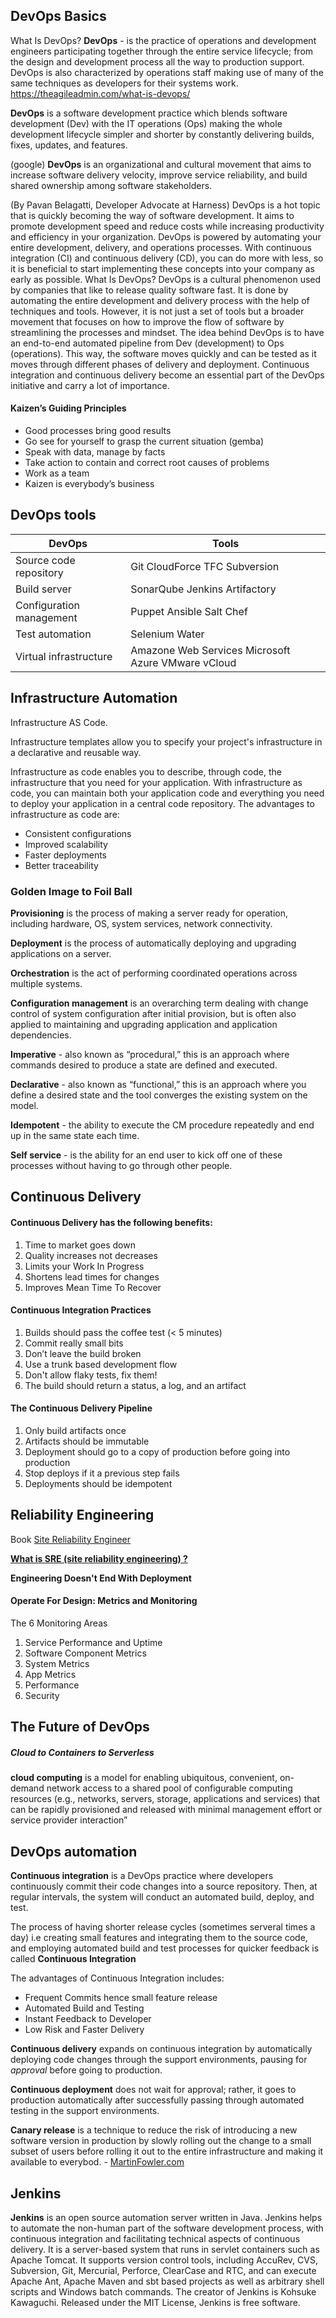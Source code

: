 ## DevOps Basics

What Is DevOps?
**DevOps** - is the practice of operations and development engineers participating together through the entire service lifecycle; from the design and development process all the way to production support. DevOps is also characterized by operations staff making use of many of the same techniques as developers for their systems work. https://theagileadmin.com/what-is-devops/

__DevOps__ is a software development practice which blends software development (Dev) with the IT operations (Ops) making the whole development lifecycle simpler and shorter by constantly delivering builds, fixes, updates, and features.

(google)  __DevOps__ is an organizational and cultural movement that aims to increase software delivery velocity, improve service reliability, and build shared ownership among software stakeholders.

(By Pavan Belagatti, Developer Advocate at Harness)
DevOps is a hot topic that is quickly becoming the way of software development. It aims to promote development speed and reduce costs while increasing productivity and efficiency in your organization. DevOps is powered by automating your entire development, delivery, and operations processes. With continuous integration (CI) and continuous delivery (CD), you can do more with less, so it is beneficial to start implementing these concepts into your company as early as possible.
What Is DevOps?
DevOps is a cultural phenomenon used by companies that like to release quality software fast. It is done by automating the entire development and delivery process with the help of techniques and tools. However, it is not just a set of tools but a broader movement that focuses on how to improve the flow of software by streamlining the processes and mindset.
The idea behind DevOps is to have an end-to-end automated pipeline from Dev (development) to Ops (operations). This way, the software moves quickly and can be tested as it moves through different phases of delivery and deployment. Continuous integration and continuous delivery become an essential part of the DevOps initiative and carry a lot of importance.

#### Kaizen’s Guiding Principles

* Good processes bring good results
* Go see for yourself to grasp the current situation (gemba)
* Speak with data, manage by facts
* Take action to contain and correct root causes of problems
* Work as a team
* Kaizen is everybody’s business

## DevOps tools

DevOps | Tools
--- | ---
Source code repository | Git CloudForce TFC Subversion
Build server | SonarQube Jenkins Artifactory
Configuration management | Puppet Ansible Salt Chef
Test automation | Selenium Water
Virtual infrastructure | Amazone Web Services Microsoft Azure VMware vCloud

## Infrastructure Automation

Infrastructure AS Code.

Infrastructure templates allow you to specify your project's infrastructure in a declarative and reusable way.

Infrastructure as code enables you to describe, through code, the infrastructure that you need for your application.
With infrastructure as code, you can maintain both your application code and everything you need to deploy your application in a central code repository. The advantages to infrastructure as code are:
* Consistent configurations
* Improved scalability
* Faster deployments
* Better traceability

### Golden Image to Foil Ball

**Provisioning** is the process of making a server ready for operation, including hardware, OS, system services, network connectivity.

**Deployment** is the process of automatically deploying and upgrading applications on a server.

**Orchestration** is the act of performing coordinated operations across multiple systems.

**Configuration management** is an overarching term dealing with change control of system configuration after initial provision, but is often also applied to maintaining and upgrading application and application dependencies. 

**Imperative** - also known as “procedural,” this is an approach where commands desired to produce a state are defined and executed. 

**Declarative** - also known as “functional,” this is an approach where you define a desired state and the tool converges the existing system on the model.

**Idempotent** - the ability to execute the CM procedure repeatedly and end up in the same state each time. 

**Self service** - is the ability for an end user to kick off one of these processes without having to go through other people.

## Continuous Delivery

#### Continuous Delivery has the following benefits:
1.	Time to market goes down
2.	Quality increases not decreases
3.	Limits your Work In Progress
4.	Shortens lead times for changes
5.	Improves Mean Time To Recover

#### Continuous Integration Practices

1.	Builds should pass the coffee test (< 5 minutes)
2.	Commit really small bits
3.	Don’t leave the build broken
4.	Use a trunk based development flow
5.	Don't allow flaky tests, fix them!
6.	The build should return a status, a log, and an artifact

#### The Continuous Delivery Pipeline

1.	Only build artifacts once
2.	Artifacts should be immutable
3.	Deployment should go to a copy of production before going into production
4.	Stop deploys if it a previous step fails
5.	Deployments should be idempotent


## Reliability Engineering

 Book
[Site Reliability Engineer](http://shop.oreilly.com/product/0636920041528.do)

__[What is SRE (site reliability engineering) ?](https://www.redhat.com/en/topics/devops/what-is-sre?utm_medium=Email&utm_campaign=weekly&sc_cid=7013a000002gUYhAAM "REDHAT Topics")__

**Engineering Doesn't End With Deployment**

#### Operate For Design: Metrics and Monitoring

The 6 Monitoring Areas
1.	Service Performance and Uptime
2.	Software Component Metrics
3.	System Metrics
4.	App Metrics
5.	Performance 
6.	Security

## The Future of DevOps

##### Cloud to Containers to Serverless

**cloud computing** is a model for enabling ubiquitous, convenient, on-demand network access to a shared pool of configurable computing resources (e.g., networks, servers, storage, applications and services) that can be rapidly provisioned and released with minimal management effort or service provider interaction” 

## DevOps automation

__Continuous integration__ is a DevOps practice where developers continuously commit their code changes into a source repository. Then, at regular intervals, the system will conduct an automated build, deploy, and test.

The process of having shorter release cycles (sometimes serveral times a day) i.e creating small features and integrating them to the source code, and employing automated build and test processes for quicker feedback is called __Continuous Integration__

The advantages of Continuous Integration includes:
 * Frequent Commits hence small feature release
 * Automated Build and Testing
 * Instant Feedback to Developer
 * Low Risk and Faster Delivery
 

__Continuous delivery__ expands on continuous integration by automatically deploying code changes through the support environments, pausing for _approval_ before going to production.

__Continuous deployment__ does not wait for approval; rather, it goes to production automatically after successfully passing through automated testing in the support environments.


__Canary release__ is a technique to reduce the risk of introducing a new software version in production by slowly rolling out the change to a small subset of users before rolling it out to the entire infrastructure and making it available to everybod. - [MartinFowler.com](https://martinfowler.com/bliki/CanaryRelease.html)

## Jenkins

__Jenkins__ is an open source automation server written in Java. Jenkins helps to automate the non-human part of the software development process, with continuous integration and facilitating technical aspects of continuous delivery. It is a server-based system that runs in servlet containers such as Apache Tomcat. It supports version control tools, including AccuRev, CVS, Subversion, Git, Mercurial, Perforce, ClearCase and RTC, and can execute Apache Ant, Apache Maven and sbt based projects as well as arbitrary shell scripts and Windows batch commands. The creator of Jenkins is Kohsuke Kawaguchi. Released under the MIT License, Jenkins is free software.





